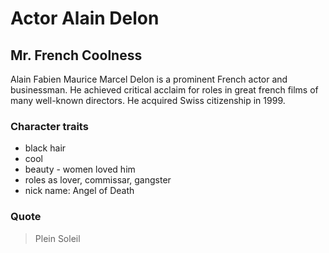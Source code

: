 # Actor Alain Delon

## Mr. French Coolness

Alain Fabien Maurice Marcel Delon is a prominent French actor and businessman. He achieved critical acclaim for roles in great french films of many well-known directors. He acquired Swiss citizenship in 1999.

### Character traits
* black hair
* cool
* beauty - women loved him
* roles as lover, commissar, gangster
* nick name: Angel of Death

### Quote
> Plein Soleil
